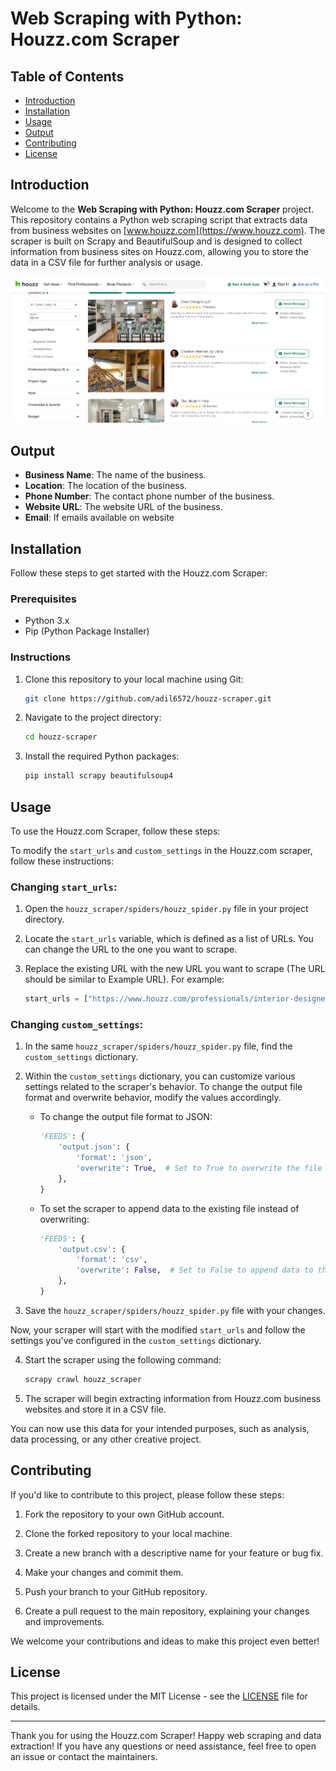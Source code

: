 # Web Scraping with Python: Houzz.com Scraper

## Table of Contents

- [Introduction](#introduction)
- [Installation](#installation)
- [Usage](#usage)
- [Output](#output)
- [Contributing](#contributing)
- [License](#license)

## Introduction

Welcome to the **Web Scraping with Python: Houzz.com Scraper** project. This repository contains a Python web scraping script that extracts data from business websites on [www.houzz.com](https://www.houzz.com). The scraper is built on Scrapy and BeautifulSoup and is designed to collect information from business sites on Houzz.com, allowing you to store the data in a CSV file for further analysis or usage.

![Houzz.com](https://github.com/adil6572/houzz-scraper/blob/main/Houzz.png)

## Output

- **Business Name**: The name of the business.
- **Location**: The location of the business.
- **Phone Number**: The contact phone number of the business.
- **Website URL**: The website URL of the business.
- **Email**: If emails available on website

## Installation

Follow these steps to get started with the Houzz.com Scraper:

### Prerequisites

- Python 3.x
- Pip (Python Package Installer)

### Instructions

1. Clone this repository to your local machine using Git:

   ```bash
   git clone https://github.com/adil6572/houzz-scraper.git
   ```

2. Navigate to the project directory:

   ```bash
   cd houzz-scraper
   ```

3. Install the required Python packages:
   ```bash
   pip install scrapy beautifulsoup4
   ```

## Usage

To use the Houzz.com Scraper, follow these steps:

To modify the `start_urls` and `custom_settings` in the Houzz.com scraper, follow these instructions:

### Changing `start_urls`:

1. Open the `houzz_scraper/spiders/houzz_spider.py` file in your project directory.

2. Locate the `start_urls` variable, which is defined as a list of URLs. You can change the URL to the one you want to scrape.

3. Replace the existing URL with the new URL you want to scrape (The URL should be similar to Example URL). For example:

   ```python
   start_urls = ["https://www.houzz.com/professionals/interior-designer/carter-lake-ia-us-probr0-bo~t_11785~r_4850531"]
   ```

### Changing `custom_settings`:

1. In the same `houzz_scraper/spiders/houzz_spider.py` file, find the `custom_settings` dictionary.

2. Within the `custom_settings` dictionary, you can customize various settings related to the scraper's behavior. To change the output file format and overwrite behavior, modify the values accordingly.

   - To change the output file format to JSON:

     ```python
     'FEEDS': {
         'output.json': {
             'format': 'json',
             'overwrite': True,  # Set to True to overwrite the file if it already exists
         },
     }
     ```

   - To set the scraper to append data to the existing file instead of overwriting:

     ```python
     'FEEDS': {
         'output.csv': {
             'format': 'csv',
             'overwrite': False,  # Set to False to append data to the existing file
         },
     }
     ```

3. Save the `houzz_scraper/spiders/houzz_spider.py` file with your changes.

Now, your scraper will start with the modified `start_urls` and follow the settings you've configured in the `custom_settings` dictionary.

4. Start the scraper using the following command:

   ```bash
   scrapy crawl houzz_scraper
   ```

5. The scraper will begin extracting information from Houzz.com business websites and store it in a CSV file.

You can now use this data for your intended purposes, such as analysis, data processing, or any other creative project.

## Contributing

If you'd like to contribute to this project, please follow these steps:

1. Fork the repository to your own GitHub account.

2. Clone the forked repository to your local machine.

3. Create a new branch with a descriptive name for your feature or bug fix.

4. Make your changes and commit them.

5. Push your branch to your GitHub repository.

6. Create a pull request to the main repository, explaining your changes and improvements.

We welcome your contributions and ideas to make this project even better!

## License

This project is licensed under the MIT License - see the [LICENSE](LICENSE) file for details.

---

Thank you for using the Houzz.com Scraper! Happy web scraping and data extraction! If you have any questions or need assistance, feel free to open an issue or contact the maintainers.
